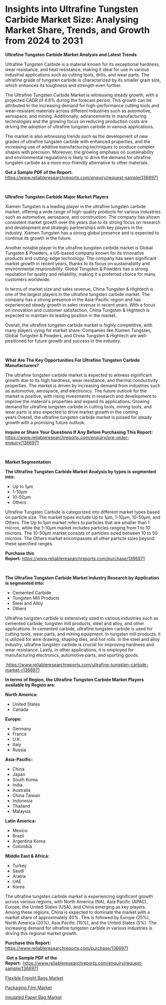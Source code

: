 <p><h1>Insights into Ultrafine Tungsten Carbide Market Size: Analysing Market Share, Trends, and Growth from 2024 to 2031</h1></p><p><strong>Ultrafine Tungsten Carbide Market Analysis and Latest Trends</strong></p>
<p><p>Ultrafine Tungsten Carbide is a material known for its exceptional hardness, wear resistance, and heat resistance, making it ideal for use in various industrial applications such as cutting tools, drills, and wear parts. The ultrafine grade of tungsten carbide is characterized by its smaller grain size, which enhances its toughness and strength even further.</p><p>The Ultrafine Tungsten Carbide Market is witnessing steady growth, with a projected CAGR of 4.8% during the forecast period. This growth can be attributed to the increasing demand for high-performance cutting tools and wear-resistant materials across different industries such as automotive, aerospace, and mining. Additionally, advancements in manufacturing technologies and the growing focus on reducing production costs are driving the adoption of ultrafine tungsten carbide in various applications.</p><p>The market is also witnessing trends such as the development of new grades of ultrafine tungsten carbide with enhanced properties, and the increasing use of additive manufacturing techniques to produce complex shapes with precision. Moreover, the growing emphasis on sustainability and environmental regulations is likely to drive the demand for ultrafine tungsten carbide as a more eco-friendly alternative to other materials.</p></p>
<p><strong>Get a Sample PDF of the Report:&nbsp;</strong> <a href="https://www.reliableresearchreports.com/enquiry/request-sample/1366971">https://www.reliableresearchreports.com/enquiry/request-sample/1366971</a></p>
<p>&nbsp;</p>
<p><strong>Ultrafine Tungsten Carbide Major Market Players</strong></p>
<p><p>Xiamen Tungsten is a leading player in the ultrafine tungsten carbide market, offering a wide range of high-quality products for various industries such as automotive, aerospace, and construction. The company has shown consistent market growth over the years due to its strong focus on research and development and strategic partnerships with key players in the industry. Xiamen Tungsten has a strong global presence and is expected to continue its growth in the future.</p><p>Another notable player in the ultrafine tungsten carbide market is Global Tungsten & Powders, a US-based company known for its innovative products and cutting-edge technology. The company has seen significant market growth in recent years, thanks to its focus on sustainability and environmental responsibility. Global Tungsten & Powders has a strong reputation for quality and reliability, making it a preferred choice for many customers worldwide.</p><p>In terms of market size and sales revenue, China Tungsten & Hightech is one of the largest players in the ultrafine tungsten carbide market. The company has a strong presence in the Asia-Pacific region and has experienced steady growth in sales revenue in recent years. With a focus on innovation and customer satisfaction, China Tungsten & Hightech is expected to maintain its leading position in the market.</p><p>Overall, the ultrafine tungsten carbide market is highly competitive, with many players vying for market share. Companies like Xiamen Tungsten, Global Tungsten & Powders, and China Tungsten & Hightech are well-positioned for future growth and success in the industry.</p></p>
<p>&nbsp;</p>
<p><strong>What Are The Key Opportunities For Ultrafine Tungsten Carbide Manufacturers?</strong></p>
<p><p>The ultrafine tungsten carbide market is expected to witness significant growth due to its high hardness, wear resistance, and thermal conductivity properties. The market is driven by increasing demand from industries such as automotive, aerospace, and electronics. The future outlook for the market is positive, with rising investments in research and development to improve the material's properties and expand its applications. Growing demand for ultrafine tungsten carbide in cutting tools, mining tools, and wear parts is also expected to drive market growth in the coming years.Overall, the ultrafine tungsten carbide market is poised for steady growth with a promising future outlook.</p></p>
<p><strong>Inquire or Share Your Questions If Any Before Purchasing This Report:</strong> <a href="https://www.reliableresearchreports.com/enquiry/pre-order-enquiry/1366971">https://www.reliableresearchreports.com/enquiry/pre-order-enquiry/1366971</a></p>
<p>&nbsp;</p>
<p><strong>Market Segmentation</strong></p>
<p><strong>The Ultrafine Tungsten Carbide Market Analysis by types is segmented into:</strong></p>
<p><ul><li>Up to 1μm</li><li>1-10μm</li><li>10-50μm</li><li>Others</li></ul></p>
<p><p>Ultrafine Tungsten Carbide is categorized into different market types based on particle size. The market types include Up to 1μm, 1-10μm, 10-50μm, and Others. The Up to 1μm market refers to particles that are smaller than 1 micron, while the 1-10μm market includes particles ranging from 1 to 10 microns. The 10-50μm market consists of particles sized between 10 to 50 microns. The Others market encompasses all other particle sizes beyond these specified ranges.</p></p>
<p><strong>Purchase this Report:&nbsp;</strong><a href="https://www.reliableresearchreports.com/purchase/1366971">https://www.reliableresearchreports.com/purchase/1366971</a></p>
<p>&nbsp;</p>
<p><strong>The Ultrafine Tungsten Carbide Market Industry Research by Application is segmented into:</strong></p>
<p><ul><li>Cemented Carbide</li><li>Tungsten Mill Products</li><li>Steel and Alloy</li><li>Others</li></ul></p>
<p><p>Ultrafine tungsten carbide is extensively used in various industries such as cemented carbide, tungsten mill products, steel and alloy, and other applications. In cemented carbide, ultrafine tungsten carbide is used for cutting tools, wear parts, and mining equipment. In tungsten mill products, it is utilized for wire drawing, shaping dies, and hot rolls. In the steel and alloy industry, ultrafine tungsten carbide is crucial for improving hardness and wear resistance. Lastly, in other applications, it is employed for manufacturing electronics, automotive parts, and sporting goods.</p></p>
<p><a href="https://www.reliableresearchreports.com/ultrafine-tungsten-carbide-market-r1366971">&nbsp;https://www.reliableresearchreports.com/ultrafine-tungsten-carbide-market-r1366971</a></p>
<p><strong>In terms of Region, the Ultrafine Tungsten Carbide Market Players available by Region are:</strong></p>
<p>
    <p> <strong> North America: </strong>
        <ul>
            <li>United States</li>
            <li>Canada</li>
        </ul>
        </p> 
    <p> <strong> Europe: </strong>
        <ul>
            <li>Germany</li>
            <li>France</li>
            <li>U.K.</li>
            <li>Italy</li>
            <li>Russia</li>
        </ul>
        </p> 
    <p> <strong> Asia-Pacific: </strong>
        <ul>
            <li>China</li>
            <li>Japan</li>
            <li>South Korea</li>
            <li>India</li>
            <li>Australia</li>
            <li>China Taiwan</li>
            <li>Indonesia</li>
            <li>Thailand</li>
            <li>Malaysia</li>
        </ul>
        </p> 
    <p> <strong> Latin America: </strong>
        <ul>
            <li>Mexico</li>
            <li>Brazil</li>
            <li>Argentina Korea</li>
            <li>Colombia</li>
        </ul>
        </p> 
    <p> <strong> Middle East & Africa: </strong>
        <ul>
            <li>Turkey</li>
            <li>Saudi</li>
            <li>Arabia</li>
            <li>UAE</li>
            <li>Korea</li>
        </ul>
    </p>
    </p>
<p><p>The ultrafine tungsten carbide market is experiencing significant growth across various regions, with North America (NA), Asia Pacific (APAC), Europe, the United States (USA), and China emerging as key players. Among these regions, China is expected to dominate the market with a market share of approximately 40%. This is followed by Europe (25%), North America (20%), Asia Pacific (10%), and the United States (5%). The increasing demand for ultrafine tungsten carbide in various industries is driving this regional market growth.</p></p>
<p><strong>Purchase this Report: </strong><a href="https://www.reliableresearchreports.com/purchase/1366971">https://www.reliableresearchreports.com/purchase/1366971</a></p>
<p>&nbsp;<strong>Get a Sample PDF of the Report:&nbsp;&nbsp;</strong><a href="https://www.reliableresearchreports.com/enquiry/request-sample/1366971">https://www.reliableresearchreports.com/enquiry/request-sample/1366971</a></p>
<p><strong></strong></p>
<p><p><a href="https://github.com/joannagoyvaerts/Market-Research-Report-List-3/blob/main/flexible-freight-bags-market.md">Flexible Freight Bags Market</a></p><p><a href="https://github.com/lubmix/Market-Research-Report-List-3/blob/main/packaging-film-market.md">Packaging Film Market</a></p><p><a href="https://github.com/abdelrhmankishk22/Market-Research-Report-List-5/blob/main/insulated-paper-bag-market.md">Insulated Paper Bag Market</a></p></p>